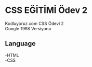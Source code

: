 # CSS EĞİTİMİ Ödev 2
Kodluyoruz.com CSS Ödevi 2
<br>
Google 1998 Versiyonu


## Language
-HTML <br>
-CSS
